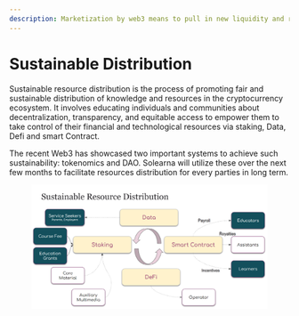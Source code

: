 ```yaml
---
description: Marketization by web3 means to pull in new liquidity and resources
---
```


# Sustainable Distribution

Sustainable resource distribution is the process of promoting fair and sustainable distribution of knowledge and resources in the cryptocurrency ecosystem. It involves educating individuals and communities about decentralization, transparency, and equitable access to empower them to take control of their financial and technological resources via staking, Data, Defi and smart Contract.&#x20;

The recent Web3 has showcased two important systems to achieve such sustainability: tokenomics and DAO. Solearna will utilize these over the next few months to facilitate resources distribution for every parties in long term.

<figure><img src="../../../.gitbook/assets/image (5).png" alt=""><figcaption></figcaption></figure>
